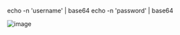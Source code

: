 echo -n 'username' | base64
echo -n 'password' | base64

![image](https://github.com/user-attachments/assets/475bbc7b-345a-46b8-b32d-079f59bcfcc5)


